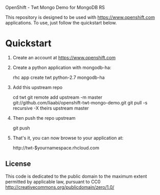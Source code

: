 OpenShift - Twt Mongo Demo for MongoDB RS

This repository is designed to be used with https://www.openshift.com
applications.  To use, just follow the quickstart below.

Quickstart
==========

1) Create an account at https://www.openshift.com

2) Create a python application with mongodb-ha:

    rhc app create twt python-2.7 mongodb-ha

3) Add this upstream repo

    cd twt
    git remote add upstream -m master git://github.com/liaabi/openshift-twt-mongo-demo.git
    git pull -s recursive -X theirs upstream master

4) Then push the repo upstream

    git push

5) That's it, you can now browse to your application at:

    http://twt-$yournamespace.rhcloud.com

License
-------

This code is dedicated to the public domain to the maximum extent
permitted by applicable law, pursuant to CC0
http://creativecommons.org/publicdomain/zero/1.0/
